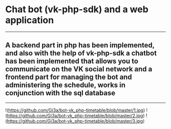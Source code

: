 # Сhat bot (vk-php-sdk) and a web application
___
## A backend part in php has been implemented, and also with the help of vk-php-sdk a chatbot has been implemented that allows you to communicate on the VK social network and a frontend part for managing the bot and administering the schedule, works in conjunction with the sql database
___
!(https://github.com/Gi3a/bot-vk_php-timetable/blob/master/1.jpg)
!(https://github.com/Gi3a/bot-vk_php-timetable/blob/master/2.jpg)
!(https://github.com/Gi3a/bot-vk_php-timetable/blob/master/3.jpg)
